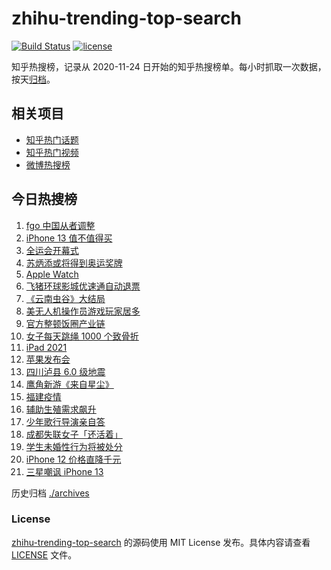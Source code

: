 # zhihu-trending-top-search

[![Build Status](https://github.com/justjavac/zhihu-trending-top-search/workflows/ci/badge.svg?branch=main)](https://github.com/justjavac/zhihu-trending-top-search/actions)
[![license](https://img.shields.io/github/license/justjavac/zhihu-trending-top-search)](https://github.com/justjavac/zhihu-trending-top-search/blob/main/LICENSE)

知乎热搜榜，记录从 2020-11-24 日开始的知乎热搜榜单。每小时抓取一次数据，按天[归档](./archives)。

## 相关项目

- [知乎热门话题](https://github.com/justjavac/zhihu-trending-hot-questions)
- [知乎热门视频](https://github.com/justjavac/zhihu-trending-hot-video)
- [微博热搜榜](https://github.com/justjavac/weibo-trending-hot-search)

## 今日热搜榜

<!-- BEGIN -->
<!-- 最后更新时间 Thu Sep 16 2021 11:06:22 GMT+0800 (China Standard Time) -->

1. [fgo 中国从者调整](https://www.zhihu.com/search?q=fgo)
1. [iPhone 13 值不值得买](https://www.zhihu.com/search?q=iphone13)
1. [全运会开幕式](https://www.zhihu.com/search?q=全运会)
1. [苏炳添或将得到奥运奖牌](https://www.zhihu.com/search?q=苏炳添)
1. [Apple Watch](https://www.zhihu.com/search?q=appleWatch)
1. [飞猪环球影城优速通自动退票](https://www.zhihu.com/search?q=北京环球影城)
1. [《云南虫谷》大结局](https://www.zhihu.com/search?q=云南虫谷)
1. [美无人机操作员游戏玩家居多](https://www.zhihu.com/search?q=无人机)
1. [官方整顿饭圈产业链](https://www.zhihu.com/search?q=饭圈产业链)
1. [女子每天跳绳 1000 个致骨折](https://www.zhihu.com/search?q=跳绳)
1. [iPad 2021](https://www.zhihu.com/search?q=ipad2021)
1. [苹果发布会](https://www.zhihu.com/search?q=苹果发布会)
1. [四川泸县 6.0 级地震](https://www.zhihu.com/search?q=泸县)
1. [鹰角新游《来自星尘》](https://www.zhihu.com/search?q=来自星尘)
1. [福建疫情](https://www.zhihu.com/search?q=莆田疫情)
1. [辅助生殖需求飙升](https://www.zhihu.com/search?q=辅助生殖技术)
1. [少年歌行导演亲自答](https://www.zhihu.com/search?q=少年歌行)
1. [成都失联女子「还活着」](https://www.zhihu.com/search?q=成都女子失联)
1. [学生未婚性行为将被处分](https://www.zhihu.com/search?q=未婚性行为)
1. [iPhone 12 价格直降千元](https://www.zhihu.com/search?q=iPhone12)
1. [三星嘲讽 iPhone 13](https://www.zhihu.com/search?q=三星嘲讽iPhone)

<!-- END -->

历史归档 [./archives](./archives)

### License

[zhihu-trending-top-search](https://github.com/justjavac/zhihu-trending-top-search)
的源码使用 MIT License 发布。具体内容请查看 [LICENSE](./LICENSE) 文件。
